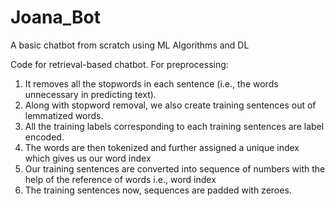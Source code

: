 # Joana_Bot
A basic chatbot from scratch using ML Algorithms and DL

Code for retrieval-based chatbot.
For preprocessing:
1.  It removes all the stopwords in each sentence (i.e., the words unnecessary in predicting text).
2.  Along with stopword removal, we also create training sentences out of lemmatized words.
3.  All the training labels corresponding to each training sentences are label encoded. 
4.  The words are then tokenized and further assigned a unique index which gives us our word index
5.  Our training sentences are converted into sequence of numbers with the help of the reference of words i.e., word index
6.  The training sentences now, sequences are padded with zeroes.
